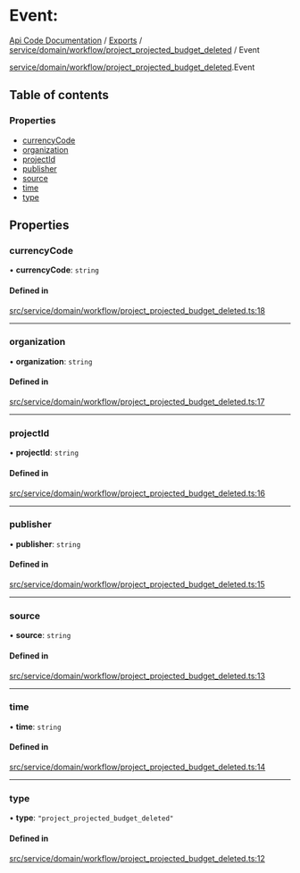 # Event: 
 
[Api Code Documentation](../README.md) / [Exports](../modules.md) / [service/domain/workflow/project\_projected\_budget\_deleted](../modules/service_domain_workflow_project_projected_budget_deleted.md) / Event

[service/domain/workflow/project_projected_budget_deleted](../modules/service_domain_workflow_project_projected_budget_deleted.md).Event

## Table of contents

### Properties

- [currencyCode](service_domain_workflow_project_projected_budget_deleted.Event.md#currencycode)
- [organization](service_domain_workflow_project_projected_budget_deleted.Event.md#organization)
- [projectId](service_domain_workflow_project_projected_budget_deleted.Event.md#projectid)
- [publisher](service_domain_workflow_project_projected_budget_deleted.Event.md#publisher)
- [source](service_domain_workflow_project_projected_budget_deleted.Event.md#source)
- [time](service_domain_workflow_project_projected_budget_deleted.Event.md#time)
- [type](service_domain_workflow_project_projected_budget_deleted.Event.md#type)

## Properties

### currencyCode

• **currencyCode**: `string`

#### Defined in

[src/service/domain/workflow/project_projected_budget_deleted.ts:18](https://github.com/openkfw/TruBudget/blob/4d7fd4be/api/src/service/domain/workflow/project_projected_budget_deleted.ts#L18)

___

### organization

• **organization**: `string`

#### Defined in

[src/service/domain/workflow/project_projected_budget_deleted.ts:17](https://github.com/openkfw/TruBudget/blob/4d7fd4be/api/src/service/domain/workflow/project_projected_budget_deleted.ts#L17)

___

### projectId

• **projectId**: `string`

#### Defined in

[src/service/domain/workflow/project_projected_budget_deleted.ts:16](https://github.com/openkfw/TruBudget/blob/4d7fd4be/api/src/service/domain/workflow/project_projected_budget_deleted.ts#L16)

___

### publisher

• **publisher**: `string`

#### Defined in

[src/service/domain/workflow/project_projected_budget_deleted.ts:15](https://github.com/openkfw/TruBudget/blob/4d7fd4be/api/src/service/domain/workflow/project_projected_budget_deleted.ts#L15)

___

### source

• **source**: `string`

#### Defined in

[src/service/domain/workflow/project_projected_budget_deleted.ts:13](https://github.com/openkfw/TruBudget/blob/4d7fd4be/api/src/service/domain/workflow/project_projected_budget_deleted.ts#L13)

___

### time

• **time**: `string`

#### Defined in

[src/service/domain/workflow/project_projected_budget_deleted.ts:14](https://github.com/openkfw/TruBudget/blob/4d7fd4be/api/src/service/domain/workflow/project_projected_budget_deleted.ts#L14)

___

### type

• **type**: ``"project_projected_budget_deleted"``

#### Defined in

[src/service/domain/workflow/project_projected_budget_deleted.ts:12](https://github.com/openkfw/TruBudget/blob/4d7fd4be/api/src/service/domain/workflow/project_projected_budget_deleted.ts#L12)
